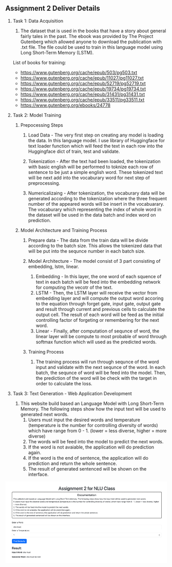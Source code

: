 ## Assignment 2 Deliver Details


1. Task 1: Data Acquisition 
    1. The dataset that is used in the books that have a story about general fairly tales in the past. The ebook was provided by The Project Gutenberg which allowed anyone to download the publication with .txt file. The file could be used to train in this language model using Long Short-Term Memory (LSTM). 

    List of books for training: 
    - https://www.gutenberg.org/cache/epub/503/pg503.txt
    - https://www.gutenberg.org/cache/epub/11027/pg11027.txt
    - https://www.gutenberg.org/cache/epub/52719/pg52719.txt 
    - https://www.gutenberg.org/cache/epub/19734/pg19734.txt
    - https://www.gutenberg.org/cache/epub/31431/pg31431.txt
    - https://www.gutenberg.org/cache/epub/33511/pg33511.txt
    - https://www.gutenberg.org/ebooks/24778

2. Task 2: Model Training
    1. Prepocessing Steps
        1. Load Data - The very first step on creating any model is loading the data. In this language model. I use library of Huggingface for text loader function which will feed the text in each row into the Huggingface dict of train, test and validate.

        2. Tokenization - After the text had been loaded, the tokenization with basic english will be performed to toknize each row of sentence to be just a simple english word. These tokenized text will be next add into the vocaburary word for next step of preprocessing. 

        3. Numericalizaing - After tokenization, the vocaburary data will be generated according to the tokenization where the three frequent number of the appeared words will be insert in the vocabuarary. The vocaburary which representing the index of whole word in the dataset will be used in the data batch and index word on prediction.

    2. Model Architecture and Training Process
        1. Prepare data - The data from the train data will be divide according to the batch size. This allows the tokenized data that will be put into the sequnce number in each batch size. 
        2. Model Architecture - The model consist of 3 part consisting of embedding, lstm, linear.
            1. Embedding - In this layer, the one word of each squence of text in each batch will be feed into the embedding network for computing the vecotr of the text. 
            2. LSTM - Then, the LSTM layer will receive the vector from embedding layer and will compute the output word accoring to the equation through forget gate, input gate, output gate and result through current and previous cells to calculate the output cell. The result of each word will be feed as the initial controlling factor of forgeting or remembering for the next word. 
            3. Linear - Finally, after computation of sequnce of word, the linear layer will be compute to most probable of word through softmax function which will used as the predicted words. 

        3. Training Process
            1. The training process will run through sequnce of the word input and validate with the next sequnce of the word. In each batch, the sequnce of word will be feed into the model. Then, the prediction of the word will be check with the target in order to calculate the loss.

3. Task 3: Text Generation - Web Application Development



    1. This website build based an Language Model with Long Short-Term Memory. The following steps show how the input text will be 
            used to generated next words.
        1. Users must input the desired words and temperature (temperature is the number for controlling diversity of words) which have
            range from 0 - 1. (lower = less diverse, higher = more diverse) 
        2. The words will be feed into the model to predict the next words. 
        3. If the word is not avaiable, the application will do prediction again.
        4. If the word is the end of sentence, the application will do prediction and return the whole sentence.
        5. The result of generated sentenced will be shown on the interface. 
        
![website](https://github.com/MrWhiteC/Natural_Language_Understanding_AIT/blob/main/Assignment2/images/a2_website.png)

    